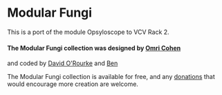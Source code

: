 # Modular Fungi

This is a port of the module Opsyloscope to VCV Rack 2.

#### The Modular Fungi collection was designed by [Omri Cohen](https://bit.ly/2P2watb)  
and coded by [David O'Rourke](https://github.com/david-c14) and [Ben](https://github.com/stoermelder)

The Modular Fungi collection is available for free, and any [donations](https://paypal.me/omricohencomposer)
that would encourage more creation are welcome.


